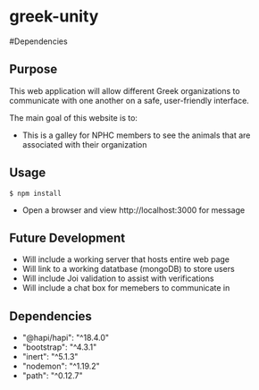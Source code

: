 # greek-unity

#Dependencies

## Purpose
This web application will allow different Greek organizations to communicate with one another on a safe, user-friendly interface.

The main goal of this website is to:
- This is a galley for NPHC members to see the animals that are associated with their organization


## Usage
```
$ npm install

```

- Open a browser and view http://localhost:3000 for message

## Future Development
- Will include a working server that hosts entire web page
- Will link to a working datatbase (mongoDB) to store users
- Will include Joi validation to assist with verifications
- Will include a chat box for memebers to communicate in 

## Dependencies
- "@hapi/hapi": "^18.4.0"
- "bootstrap": "^4.3.1"
- "inert": "^5.1.3"
- "nodemon": "^1.19.2"
- "path": "^0.12.7"

